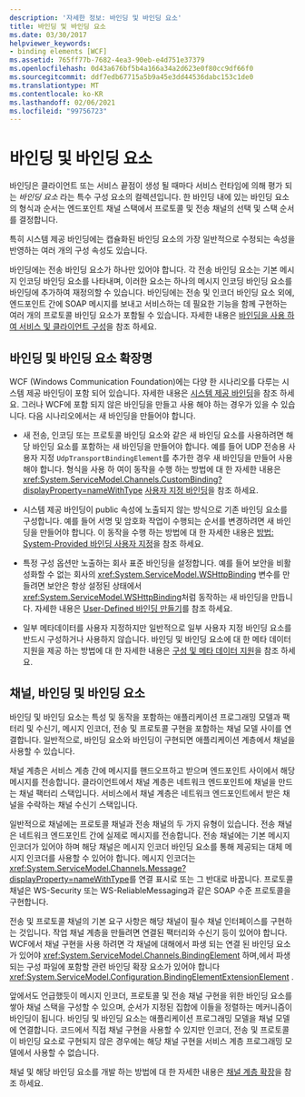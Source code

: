 ```yaml
---
description: '자세한 정보: 바인딩 및 바인딩 요소'
title: 바인딩 및 바인딩 요소
ms.date: 03/30/2017
helpviewer_keywords:
- binding elements [WCF]
ms.assetid: 765ff77b-7682-4ea3-90eb-e4d751e37379
ms.openlocfilehash: 0d43a676bf5b4a166a34a2d623e0f80cc9df66f0
ms.sourcegitcommit: ddf7edb67715a5b9a45e3dd44536dabc153c1de0
ms.translationtype: MT
ms.contentlocale: ko-KR
ms.lasthandoff: 02/06/2021
ms.locfileid: "99756723"
---
```

# <a name="bindings-and-binding-elements"></a>바인딩 및 바인딩 요소

바인딩은 클라이언트 또는 서비스 끝점이 생성 될 때마다 서비스 런타임에 의해 평가 되는 *바인딩 요소* 라는 특수 구성 요소의 컬렉션입니다. 한 바인딩 내에 있는 바인딩 요소의 형식과 순서는 엔드포인트 채널 스택에서 프로토콜 및 전송 채널의 선택 및 스택 순서를 결정합니다.  
  
 특히 시스템 제공 바인딩에는 캡슐화된 바인딩 요소의 가장 일반적으로 수정되는 속성을 반영하는 여러 개의 구성 속성도 있습니다.  
  
 바인딩에는 전송 바인딩 요소가 하나만 있어야 합니다. 각 전송 바인딩 요소는 기본 메시지 인코딩 바인딩 요소를 나타내며, 이러한 요소는 하나의 메시지 인코딩 바인딩 요소를 바인딩에 추가하여 재정의할 수 있습니다. 바인딩에는 전송 및 인코더 바인딩 요소 외에, 엔드포인트 간에 SOAP 메시지를 보내고 서비스하는 데 필요한 기능을 함께 구현하는 여러 개의 프로토콜 바인딩 요소가 포함될 수 있습니다. 자세한 내용은 [바인딩을 사용 하 여 서비스 및 클라이언트 구성](../using-bindings-to-configure-services-and-clients.md)을 참조 하세요.  
  
## <a name="extending-bindings-and-binding-elements"></a>바인딩 및 바인딩 요소 확장명  

 WCF (Windows Communication Foundation)에는 다양 한 시나리오를 다루는 시스템 제공 바인딩이 포함 되어 있습니다. 자세한 내용은 [시스템 제공 바인딩](../system-provided-bindings.md)을 참조 하세요. 그러나 WCF에 포함 되지 않은 바인딩을 만들고 사용 해야 하는 경우가 있을 수 있습니다. 다음 시나리오에서는 새 바인딩을 만들어야 합니다.  
  
- 새 전송, 인코딩 또는 프로토콜 바인딩 요소와 같은 새 바인딩 요소를 사용하려면 해당 바인딩 요소를 포함하는 새 바인딩을 만들어야 합니다. 예를 들어 UDP 전송용 사용자 지정 `UdpTransportBindingElement`를 추가한 경우 새 바인딩을 만들어 사용해야 합니다. 형식을 사용 하 여이 동작을 수행 하는 방법에 대 한 자세한 내용은 <xref:System.ServiceModel.Channels.CustomBinding?displayProperty=nameWithType> [사용자 지정 바인딩](custom-bindings.md)을 참조 하세요.  
  
- 시스템 제공 바인딩이 public 속성에 노출되지 않는 방식으로 기존 바인딩 요소를 구성합니다. 예를 들어 서명 및 암호화 작업이 수행되는 순서를 변경하려면 새 바인딩을 만들어야 합니다. 이 동작을 수행 하는 방법에 대 한 자세한 내용은 [방법: System-Provided 바인딩 사용자 지정](how-to-customize-a-system-provided-binding.md)을 참조 하세요.  
  
- 특정 구성 옵션만 노출하는 회사 표준 바인딩을 설정합니다. 예를 들어 보안을 비활성화할 수 없는 회사의 <xref:System.ServiceModel.WSHttpBinding> 변수를 만들려면 보안은 항상 설정된 상태에서 <xref:System.ServiceModel.WSHttpBinding>처럼 동작하는 새 바인딩을 만듭니다. 자세한 내용은 [User-Defined 바인딩 만들기](creating-user-defined-bindings.md)를 참조 하세요.  
  
- 일부 메타데이터를 사용자 지정하지만 일반적으로 일부 사용자 지정 바인딩 요소를 반드시 구성하거나 사용하지 않습니다. 바인딩 및 바인딩 요소에 대 한 메타 데이터 지원을 제공 하는 방법에 대 한 자세한 내용은 [구성 및 메타 데이터 지원](configuration-and-metadata-support.md)을 참조 하세요.  

## <a name="channels-bindings-and-binding-elements"></a>채널, 바인딩 및 바인딩 요소  

 바인딩 및 바인딩 요소는 특성 및 동작을 포함하는 애플리케이션 프로그래밍 모델과 팩터리 및 수신기, 메시지 인코더, 전송 및 프로토콜 구현을 포함하는 채널 모델 사이를 연결합니다. 일반적으로, 바인딩 요소와 바인딩이 구현되면 애플리케이션 계층에서 채널을 사용할 수 있습니다.  
  
 채널 계층은 서비스 계층 간에 메시지를 핸드오프하고 받으며 엔드포인트 사이에서 해당 메시지를 전송합니다. 클라이언트에서 채널 계층은 네트워크 엔드포인트에 채널을 만드는 채널 팩터리 스택입니다. 서비스에서 채널 계층은 네트워크 엔드포인트에서 받은 채널을 수락하는 채널 수신기 스택입니다.  
  
 일반적으로 채널에는 프로토콜 채널과 전송 채널의 두 가지 유형이 있습니다. 전송 채널은 네트워크 엔드포인트 간에 실제로 메시지를 전송합니다. 전송 채널에는 기본 메시지 인코더가 있어야 하며 해당 채널은 메시지 인코더 바인딩 요소를 통해 제공되는 대체 메시지 인코더를 사용할 수 있어야 합니다. 메시지 인코더는 <xref:System.ServiceModel.Channels.Message?displayProperty=nameWithType>를 연결 표시로 또는 그 반대로 바꿉니다. 프로토콜 채널은 WS-Security 또는 WS-ReliableMessaging과 같은 SOAP 수준 프로토콜을 구현합니다.  
  
 전송 및 프로토콜 채널의 기본 요구 사항은 해당 채널이 필수 채널 인터페이스를 구현하는 것입니다. 작업 채널 계층을 만들려면 연결된 팩터리와 수신기 등이 있어야 합니다. WCF에서 채널 구현을 사용 하려면 각 채널에 대해에서 파생 되는 연결 된 바인딩 요소가 있어야 <xref:System.ServiceModel.Channels.BindingElement> 하며,에서 파생 되는 구성 파일에 포함할 관련 바인딩 확장 요소가 있어야 합니다 <xref:System.ServiceModel.Configuration.BindingElementExtensionElement> .  
  
 앞에서도 언급했듯이 메시지 인코더, 프로토콜 및 전송 채널 구현을 위한 바인딩 요소를 쌓아 채널 스택을 구성할 수 있으며, 순서가 지정된 집합에 이들을 정렬하는 메커니즘이 바인딩이 됩니다. 바인딩 및 바인딩 요소는 애플리케이션 프로그래밍 모델을 채널 모델에 연결합니다. 코드에서 직접 채널 구현을 사용할 수 있지만 인코더, 전송 및 프로토콜이 바인딩 요소로 구현되지 않은 경우에는 해당 채널 구현을 서비스 계층 프로그래밍 모델에서 사용할 수 없습니다.  
  
 채널 및 해당 바인딩 요소를 개발 하는 방법에 대 한 자세한 내용은 [채널 계층 확장](extending-the-channel-layer.md)을 참조 하세요.
